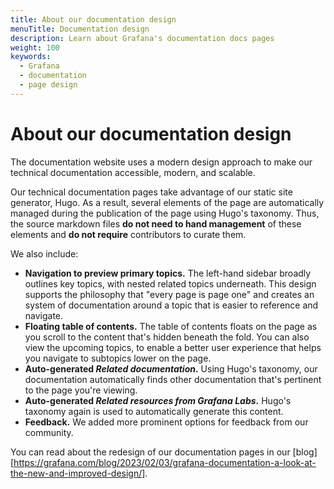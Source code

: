 ```yaml
---
title: About our documentation design
menuTitle: Documentation design
description: Learn about Grafana's documentation docs pages
weight: 100
keywords:
  - Grafana
  - documentation
  - page design
---
```


# About our documentation design

The documentation website uses a modern design approach to make our technical documentation accessible, modern, and scalable.  

Our technical documentation pages take advantage of our static site generator, Hugo. As a result, several elements of the page are automatically managed during the publication of the page using Hugo's taxonomy. Thus, the source markdown files **do not need to hand management** of these elements and **do not require** contributors to curate them.

We also include:

- **Navigation to preview primary topics.** The left-hand sidebar broadly outlines key topics, with nested related topics underneath. This design supports the philosophy that "every page is page one" and creates an system of documentation around a topic that is easier to reference and navigate. 
- **Floating table of contents.** The table of contents floats on the page as you scroll to the content that's hidden beneath the fold. You can also view the upcoming topics, to enable a better user experience that helps you navigate to subtopics lower on the page.
- **Auto-generated _Related documentation_.** Using Hugo's taxonomy, our documentation automatically finds other documentation that's pertinent to the page you're viewing.
- **Auto-generated _Related resources from Grafana Labs_.** Hugo's taxonomy again is used to automatically generate this content.
- **Feedback.** We added more prominent options for feedback from our community.

You can read about the redesign of our documentation pages in our [blog] [https://grafana.com/blog/2023/02/03/grafana-documentation-a-look-at-the-new-and-improved-design/].
